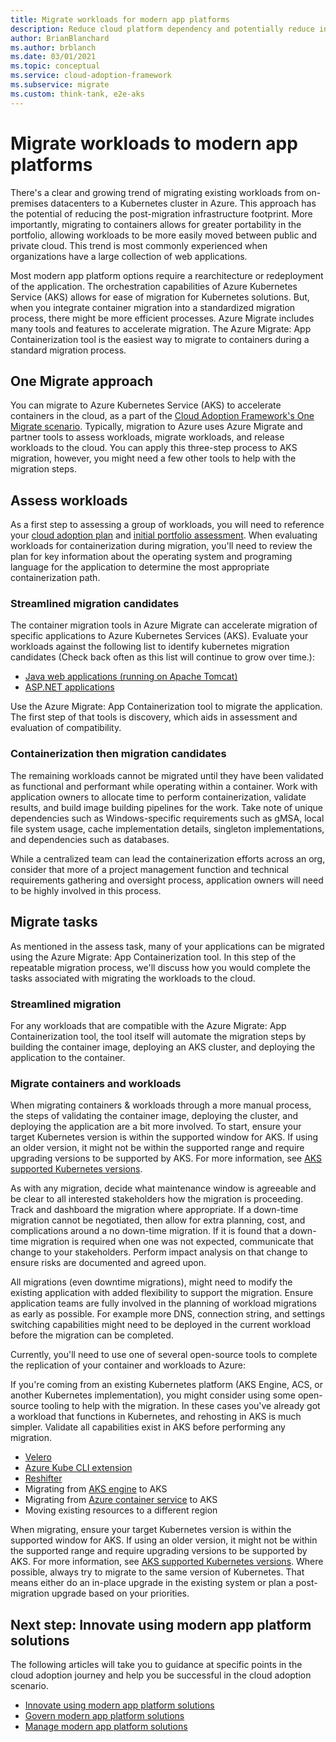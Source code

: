 ```yaml
---
title: Migrate workloads for modern app platforms
description: Reduce cloud platform dependency and potentially reduce infrastructure footprint by migrating multiple web applications to a container solution
author: BrianBlanchard
ms.author: brblanch
ms.date: 03/01/2021
ms.topic: conceptual
ms.service: cloud-adoption-framework
ms.subservice: migrate
ms.custom: think-tank, e2e-aks
---
```


# Migrate workloads to modern app platforms

There's a clear and growing trend of migrating existing workloads from on-premises datacenters to a Kubernetes cluster in Azure. This approach has the potential of reducing the post-migration infrastructure footprint. More importantly, migrating to containers allows for greater portability in the portfolio, allowing workloads to be more easily moved between public and private cloud. This trend is most commonly experienced when organizations have a large collection of web applications.

Most modern app platform options require a rearchitecture or redeployment of the application. The orchestration capabilities of Azure Kubernetes Service (AKS) allows for ease of migration for Kubernetes solutions. But, when you integrate container migration into a standardized migration process, there might be more efficient processes. Azure Migrate includes many tools and features to accelerate migration. The Azure Migrate: App Containerization tool is the easiest way to migrate to containers during a standard migration process.

## One Migrate approach

You can migrate to Azure Kubernetes Service (AKS) to accelerate containers in the cloud, as a part of the [Cloud Adoption Framework's One Migrate scenario](../index.md). Typically, migration to Azure uses Azure Migrate and partner tools to assess workloads, migrate workloads, and release workloads to the cloud. You can apply this three-step process to AKS migration, however, you might need a few other tools to help with the migration steps.

## Assess workloads

As a first step to assessing a group of workloads, you will need to reference your [cloud adoption plan](../../plan/template.md) and [initial portfolio assessment](../../plan/contoso-migration-assessment.md). When evaluating workloads for containerization during migration, you'll need to review the plan for key information about the operating system and programing language for the application to determine the most appropriate containerization path.

### Streamlined migration candidates

The container migration tools in Azure Migrate can accelerate migration of specific applications to Azure Kubernetes Services (AKS). Evaluate your workloads against the following list to identify kubernetes migration candidates (Check back often as this list will continue to grow over time.):

- [Java web applications (running on Apache Tomcat)](/azure/migrate/tutorial-containerize-java-kubernetes)
- [ASP.NET applications](/azure/migrate/tutorial-app-containerization-aspnet-kubernetes)

Use the Azure Migrate: App Containerization tool to migrate the application. The first step of that tools is discovery, which aids in assessment and evaluation of compatibility.

### Containerization then migration candidates

The remaining workloads cannot be migrated until they have been validated as functional and performant while operating within a container. Work with application owners to allocate time to perform containerization, validate results, and build image building pipelines for the work. Take note of unique dependencies such as Windows-specific requirements such as gMSA, local file system usage, cache implementation details, singleton implementations, and dependencies such as databases.

While a centralized team can lead the containerization efforts across an org, consider that more of a project management function and technical requirements gathering and oversight process, application owners will need to be highly involved in this process.

## Migrate tasks

As mentioned in the assess task, many of your applications can be migrated using the Azure Migrate: App Containerization tool. In this step of the repeatable migration process, we'll discuss how you would complete the tasks associated with migrating the workloads to the cloud.

### Streamlined migration

For any workloads that are compatible with the Azure Migrate: App Containerization tool, the tool itself will automate the migration steps by building the container image, deploying an AKS cluster, and deploying the application to the container.

### Migrate containers and workloads

When migrating containers & workloads through a more manual process, the steps of validating the container image, deploying the cluster, and deploying the application are a bit more involved. To start, ensure your target Kubernetes version is within the supported window for AKS. If using an older version, it might not be within the supported range and require upgrading versions to be supported by AKS. For more information, see [AKS supported Kubernetes versions](/azure/aks/supported-kubernetes-versions).

As with any migration, decide what maintenance window is agreeable and be clear to all interested stakeholders how the migration is proceeding. Track and dashboard the migration where appropriate. If a down-time migration cannot be negotiated, then allow for extra planning, cost, and complications around a no down-time migration. If it is found that a down-time migration is required when one was not expected, communicate that change to your stakeholders. Perform impact analysis on that change to ensure risks are documented and agreed upon.

All migrations (even downtime migrations), might need to modify the existing application with added flexibility to support the migration. Ensure application teams are fully involved in the planning of workload migrations as early as possible. For example more DNS, connection string, and settings switching capabilities might need to be deployed in the current workload before the migration can be completed.

Currently, you'll need to use one of several open-source tools to complete the replication of your container and workloads to Azure:

If you're coming from an existing Kubernetes platform (AKS Engine, ACS, or another Kubernetes implementation), you might consider using some open-source tooling to help with the migration. In these cases you've already got a workload that functions in Kubernetes, and rehosting in AKS is much simpler. Validate all capabilities exist in AKS before performing any migration.

- [Velero](https://velero.io)
- [Azure Kube CLI extension](https://github.com/yaron2/azure-kube-cli)
- [Reshifter](https://github.com/mhausenblas/reshifter)
- Migrating from [AKS engine](/azure-stack/user/azure-stack-kubernetes-aks-engine-overview) to AKS
- Migrating from [Azure container service](https://azure.microsoft.com/updates/azure-container-service-will-retire-on-january-31-2020/) to AKS
- Moving existing resources to a different region

When migrating, ensure your target Kubernetes version is within the supported window for AKS. If using an older version, it might not be within the supported range and require upgrading versions to be supported by AKS. For more information, see [AKS supported Kubernetes versions](/azure/aks/supported-kubernetes-versions). Where possible, always try to migrate to the same version of Kubernetes. That means either do an in-place upgrade in the existing system or plan a post-migration upgrade based on your priorities.

## Next step: Innovate using modern app platform solutions

The following articles will take you to guidance at specific points in the cloud adoption journey and help you be successful in the cloud adoption scenario.

- [Innovate using modern app platform solutions](./innovate.md)
- [Govern modern app platform solutions](./govern.md)
- [Manage modern app platform solutions](./manage.md)
